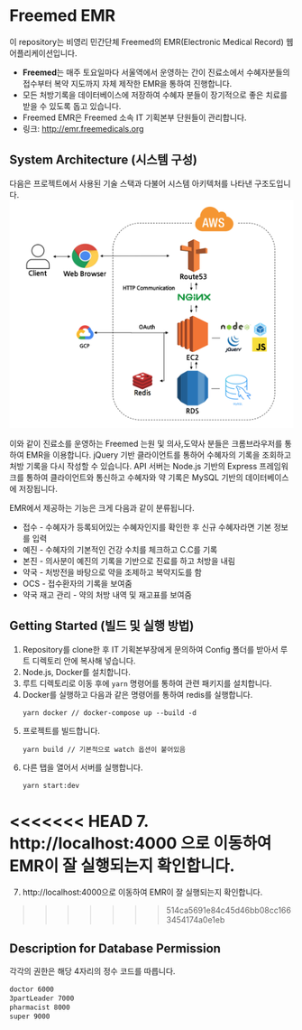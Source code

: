 <link rel="stylesheet" type="text/css" href="docs/styles.css">

# Freemed EMR
이 repository는 비영리 민간단체 Freemed의 EMR(Electronic Medical Record) 웹 어플리케이션입니다.

* **Freemed**는 매주 토요일마다 서울역에서 운영하는 간이 진료소에서 수혜자분들의 접수부터 복약 지도까지 자체 제작한 EMR을 통하여 진행합니다.
* 모든 처방기록을 데이터베이스에 저장하여 수혜자 분들이 장기적으로 좋은 치료를 받을 수 있도록 돕고 있습니다.
* Freemed EMR은 Freemed 소속 IT 기획본부 단원들이 관리합니다.
* 링크: http://emr.freemedicals.org

## System Architecture (시스템 구성)

다음은 프로젝트에서 사용된 기술 스택과 다불어 시스템 아키텍처를 나타낸 구조도입니다.
<img src="docs/assets/system_architecture.png" class="main-image">

이와 같이 진료소를 운영하는 Freemed 는원 및 의사,도약사 분들은 크롬브라우저를 통하여 EMR을 이용합니다. jQuery 기반 클라이언트를 통하어 수혜자의 기록을 조회하고 처방 기록을 다시 작성할 수 있습니다. API 서버는 Node.js 기반의 Express 프레임워크를 통하여 클라이언트와 통신하고 수혜자와 약 기록은 MySQL 기반의 데이터베이스에 저장됩니다.

EMR에서 제공하는 기능은 크게 다음과 같이 분류됩니다.
- 접수 - 수혜자가 등록되어있는 수혜자인지를 확인한 후 신규 수혜자라면 기본 정보를 입력
- 예진 - 수혜자의 기본적인 건강 수치를 체크하고 C.C를 기록
- 본진 - 의사분이 예진의 기록을 기반으로 진료를 하고 처방을 내림
- 약국 - 처방전을 바탕으로 약을 조제하고 복약지도를 함
- OCS - 접수환자의 기록을 보여줌
- 약국 재고 관리 - 약의 처방 내역 및 재고표를 보여줌

## Getting Started (빌드 및 실행 방법)

1. Repository를 clone한 후 IT 기획본부장에게 문의하여 Config 폴더를 받아서 루트 디렉토리 안에 복사해 넣습니다.
2. Node.js, Docker를 설치합니다.
3. 루트 디렉토리로 이동 후에 `yarn` 명령어를 통하여 관련 패키지를 설치합니다.
4. Docker를 실행하고 다음과 같은 명령어를 통하여 redis를 실행합니다.
    ```
    yarn docker // docker-compose up --build -d
    ```
5. 프로젝트를 빌드합니다.
    ```
    yarn build // 기본적으로 watch 옵션이 붙어있음
    ```
6. 다른 탭을 열어서 서버를 실행합니다.
    ```
    yarn start:dev
    ```
<<<<<<< HEAD
7. http://localhost:4000 으로 이동하여 EMR이 잘 실행되는지 확인합니다.
=======
7. http://localhost:4000으로 이동하여 EMR이 잘 실행되는지 확인합니다.
>>>>>>> 514ca5691e84c45d46bb08cc1663454174a0e1eb

## Description for Database Permission

각각의 권한은 해당 4자리의 정수 코드를 따릅니다.

```
doctor 6000
3partLeader 7000
pharmacist 8000
super 9000
```
